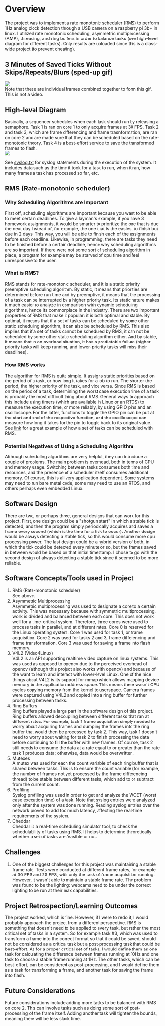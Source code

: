 # Overview #
The project was to implement a rate monotonic scheduler (RMS) to perform 1Hz analog clock detection through a USB camera on a raspberry pi 3b+ in linux. I utilized rate monotonic scheduling, asymmetric multiprocessing (AMP), threading, and ring buffers in order to balance tasks (see high-level diagram for different tasks). Only results are uploaded since this is a class-wide project (to prevent cheating).</br>

## 3 Minutes of Saved Ticks Without Skips/Repeats/Blurs (sped-up gif) ##
![](https://github.com/isch4196/real-time-embedded/blob/master/3mindiff.gif)<br/>
Note that these are individual frames combined together to form this gif. This is not a video.

## High-level Diagram ##
Basically, a sequencer schedules when each task should run by releasing a semaphore. Task 1 is ran on core 1 to only acquire frames at 30 FPS. Task 2 and task 3, which are frame differencing and frame trasnformation, are ran on core 2 and are made sure that they can be scheduled based on the rate-monotonic theory. Task 4 is a best-effort service to save the transformed frames to flash.
</br>
![](https://github.com/isch4196/real-time-embedded/blob/master/5318_high_level_diagram.png)

See [syslog.txt](https://github.com/isch4196/real-time-embedded/blob/master/syslog.txt) for syslog statements during the execution of the system. It includes data such as the time it took for a task to run, when it ran, how many frames a task has processed so far, etc.

## RMS (Rate-monotonic scheduler) ##
### Why Scheduling Algorithms are Important ###
First off, scheduling algorithms are important because you want to be able to meet certain deadlines. To give a layman's example, if you have 3 homework assignments, it would be smarter to prioritize the one that is due the next day instead of, for example, the one that is the easiest to finish but due in 2 days. This way, you will be able to finish each of the assignments before each deadline. Likewise, in programming, there are tasks they need to be finished before a certain deadline, hence why scheduling algorithms are so important. If there were not some sort of scheduling algorithm in place, a program for example may be starved of cpu time and feel unresponsive to the user. 

### What is RMS? ###
RMS stands for rate-monotonic scheduler, and it is a static priority preemptive scheduling algorithm. By static, it means that priorities are determined before run time and by preemptive, it means that the processing of a task can be interrupted by a higher priority task. Its static nature makes it much easier to analyze in comparison with dynamic scheduling algorithms, hence its commonplace in the industry. There are two important properties of RMS that make it popular: it is both optimal and stable. By optimal, it means that if a set of tasks can be scheduled by some other static scheduling algorithm, it can also be scheduled by RMS. This also implies that if a set of tasks cannot be scheduled by RMS, it can not be scheduled by some other static scheduling algorithm either. And by stable, it means that in an overload situation, it has a predictable failure (higher-priority tasks will keep running, and lower-priority tasks will miss their deadlines).<br/>

### How RMS works ###
The algorithm for RMS is quite simple. It assigns static priorities based on the period of a task, or how long it takes for a job to run. The shorter the period, the higher priority of the task, and vice versa. Since RMS is based on the period of a task, determining the worst case execution time of a task is probably the most difficult thing about RMS. General ways to approach this include using timers (which are available in Linux or an RTOS) to measure the execution time, or more reliably, by using GPIO pins and an oscilloscope. For the latter, functions to toggle the GPIO pin can be put at the start and end of the respective function, and the oscilloscope can measure how long it takes for the pin to toggle back to its original value. See [link](https://www.geeksforgeeks.org/rate-monotonic-scheduling/) for a great example of how a set of tasks can be scheduled with RMS.

### Potential Negatives of Using a Scheduling Algorithm ###
Although scheduling algorithms are very helpful, they can introduce a couple of problems. The main problem is overhead, both in terms of CPU and memory usage. Switching between tasks consumes both time and resources, and the presence of a scheduler itself consumes additional memory. Of course, this is all very application-dependent. Some systems may need to run bare metal code, some may need to use an RTOS, and others perhaps even embedded Linux.

## Software Design ##
There are two, or perhaps three, general designs that can work for this project. First, one design could be a "shotgun start" in which a stable tick is detected, and then the program simply periodically acquires and saves a frame every second (which is the time for a tick to occur). Another design would be always detecting a stable tick, so this would consume more cpu processing power. The last design could be a hybrid version of both, in which the tick could be detected every minute or so, but the frames saved in between would be based on that initial timestamp. I chose to go with the second design of always detecting a stable tick since it seemed to be more reliable.

## Software Concepts/Tools used in Project ##
1) RMS (Rate-monotonic scheduler)<br/>
See above.
2) Asymmetric Multiprocessing<br/>
Asymmetric multiprocessing was used to designate a core to a certain activity. This was necessary because with symmetric multiprocessing, work is divided and balanced between each core. This does not work well for a time-critical system. Therefore, three cores were used to process tasks in parallel, and at different rates. Core 0 is reserved for the Linux operating system. Core 1 was used for task 1, or frame acquisition. Core 2 was used for tasks 2 and 3, frame differencing and frame transformation. Core 3 was used for saving a frame into flash memory.
3) V4L2 (Video4Linux)<br/>
V4L2 is an API supporting realtime video capture on linux systems. This was used as opposed to opencv due to the perceived overhead of opencv (although this project also works with opencv) and because of the want to learn and interact with lower-level Linux. One of the nice things about V4L2 is its support for mmap which allows mapping device memory to the application address space. This means there wasn't CPU cycles copying memory from the kernel to userspace. Camera frames were captured using V4L2 and copied into a ring buffer for further processing between tasks.
4) Ring Buffers<br/>
Ring buffers played a large part in the software design of this project. Ring buffers allowed decoupling between different tasks that ran at different rates. For example, task 1 frame acquisition simply needed to worry about acquiring frames and dumping the frames into the ring buffer that would then be processed by task 2. This way, task 1 doesn't need to worry about waiting for task 2 to finish processing the data before continuing to fill the buffer with new frames. Of course, task 2 still needs to consume the data at a rate equal to or greater than the rate task 1 produces data; otherwise, data would be overwritten.
5) Mutexes<br/>
A mutex was used for each the count variable of each ring buffer that is shared between tasks. This is to ensure the count variable (for example, the number of frames not yet processed by the frame differencing thread) to be stable between different tasks, which add to or subtract from the current count.
6) Profiling<br/>
Syslog profiling was used in order to get and analyze the WCET (worst case execution time) of a task. Note that syslog entries were analyzed only after the system was done running. Reading syslog entries over the network proved to add too much latency, affecting the real-time requirements of the system.
7) Cheddar<br/>
Cheddar is a real-time scheduling simulator tool, to check the schedulability of tasks using RMS. It helps to determine theoretically whether a set of tasks are feasible or not.

## Challenges ##
1) One of the biggest challenges for this project was maintaining a stable frame rate. Tests were conducted at different frame rates, for example at 30 FPS and 25 FPS, with only the task of frame acquisition running. However, it wasn't able to maintain a stable frame rate. The problem was found to be the lighting: webcams need to be under the correct lighting to be run at their max capabilities.

## Project Retrospection/Learning Outcomes ##
The project worked, which is fine. However, if I were to redo it, I would probably approach the project from a different perspective. RMS is something that doesn't need to be applied to every task, but rather the most critical set of tasks in a system. So for example task #3, which was used to transform a frame into the correct format so that it could be saved, should not be considered as a critical task but a post-processing task that could be best-effort. As for a proper critical set of tasks, I would define them as one task for calculating the difference between frames running at 10Hz and one task to choose a stable frame running at 1Hz. The other tasks, which can be best-effort, can be considered as post-processing, and I would define them as a task for transforming a frame, and another task for saving the frame into flash.

## Future Considerations ##
Future considerations include adding more tasks to be balanced with RMS on core 2. This can involve tasks such as doing some sort of post-processing of the frame itself. Adding another task will tighten the bounds, meaning there will be less slack time.

